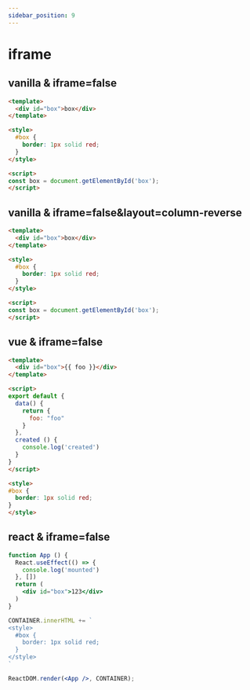 ```yaml
---
sidebar_position: 9
---
```


# iframe

## vanilla & iframe=false

```html vanilla iframe=false
<template>
  <div id="box">box</div>
</template>

<style>
  #box {
    border: 1px solid red;
  }
</style>

<script>
const box = document.getElementById('box');
</script>

```

## vanilla & iframe=false&layout=column-reverse

```html vanilla iframe=false&layout="column-reverse"
<template>
  <div id="box">box</div>
</template>

<style>
  #box {
    border: 1px solid red;
  }
</style>

<script>
const box = document.getElementById('box');
</script>

```

## vue & iframe=false

```html vue iframe=false
<template>
  <div id="box">{{ foo }}</div>
</template>

<script>
export default {
  data() {
    return {
      foo: "foo"
    }
  },
  created () {
    console.log('created')
  }
}
</script>

<style>
#box {
  border: 1px solid red;
}
</style>
```

## react & iframe=false

```jsx react iframe=false
function App () {
  React.useEffect(() => {
    console.log('mounted')
  }, [])
  return (
    <div id="box">123</div>
  )
}

CONTAINER.innerHTML += `
<style>
  #box {
    border: 1px solid red;
  }
</style>
`

ReactDOM.render(<App />, CONTAINER);
```
